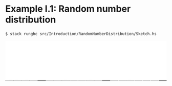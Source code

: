 # Example I.1: Random number distribution

```
$ stack runghc src/Introduction/RandomNumberDistribution/Sketch.hs
```

![Random number distribution](sketch.gif)
